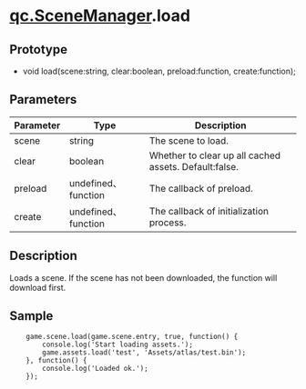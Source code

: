 # [qc.SceneManager](README.md).load

## Prototype
* void load(scene:string, clear:boolean, preload:function, create:function);

## Parameters
| Parameter | Type | Description |
| ------------- | ------------- | -------------|
| scene | string | The scene to load. |
| clear | boolean | Whether to clear up all cached assets. Default:false. |
| preload | undefined、function | The callback of preload. |
| create | undefined、function | The callback of initialization process. |

## Description
Loads a scene. If the scene has not been downloaded, the function will download first.

## Sample
````
	game.scene.load(game.scene.entry, true, function() {
        console.log('Start loading assets.');
        game.assets.load('test', 'Assets/atlas/test.bin');
    }, function() {
        console.log('Loaded ok.');
    });
````
